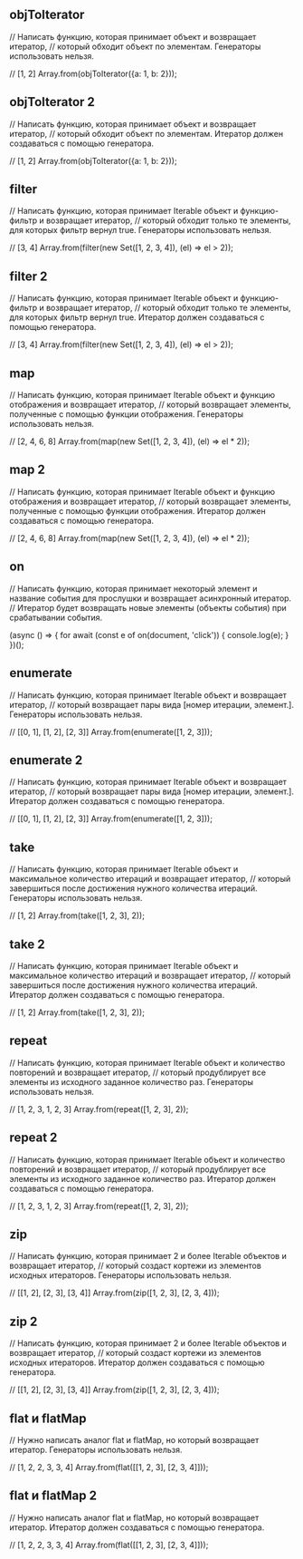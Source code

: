## objToIterator
// Написать функцию, которая принимает объект и возвращает итератор,
// который обходит объект по элементам. Генераторы использовать нельзя.

// [1, 2]
Array.from(objToIterator({a: 1, b: 2}));
## objToIterator 2
// Написать функцию, которая принимает объект и возвращает итератор,
// который обходит объект по элементам. Итератор должен создаваться с помощью генератора.

// [1, 2]
Array.from(objToIterator({a: 1, b: 2}));
## filter
// Написать функцию, которая принимает Iterable объект и функцию-фильтр и возвращает итератор,
// который обходит только те элементы, для которых фильтр вернул true. Генераторы использовать нельзя.

// [3, 4]
Array.from(filter(new Set([1, 2, 3, 4]), (el) => el > 2));
## filter 2
// Написать функцию, которая принимает Iterable объект и функцию-фильтр и возвращает итератор,
// который обходит только те элементы, для которых фильтр вернул true. Итератор должен создаваться с помощью генератора.

// [3, 4]
Array.from(filter(new Set([1, 2, 3, 4]), (el) => el > 2));

## map
// Написать функцию, которая принимает Iterable объект и функцию отображения и возвращает итератор,
// который возвращает элементы, полученные с помощью функции отображения. Генераторы использовать нельзя.

// [2, 4, 6, 8]
Array.from(map(new Set([1, 2, 3, 4]), (el) => el * 2));

## map 2
// Написать функцию, которая принимает Iterable объект и функцию отображения и возвращает итератор,
// который возвращает элементы, полученные с помощью функции отображения. Итератор должен создаваться с помощью генератора.

// [2, 4, 6, 8]
Array.from(map(new Set([1, 2, 3, 4]), (el) => el * 2));

## on
// Написать функцию, которая принимает некоторый элемент и название события для прослушки и возвращает асинхронный итератор.
// Итератор будет возвращать новые элементы (объекты события) при срабатывании события.

(async () => {
  for await (const e of on(document, 'click')) {
    console.log(e);
  }
})();

## enumerate
// Написать функцию, которая принимает Iterable объект и возвращает итератор,
// который возвращает пары вида [номер итерации, элемент.]. Генераторы использовать нельзя.

// [[0, 1], [1, 2], [2, 3]]
Array.from(enumerate([1, 2, 3]));

## enumerate 2
// Написать функцию, которая принимает Iterable объект и возвращает итератор,
// который возвращает пары вида [номер итерации, элемент.]. Итератор должен создаваться с помощью генератора.

// [[0, 1], [1, 2], [2, 3]]
Array.from(enumerate([1, 2, 3]));

## take
// Написать функцию, которая принимает Iterable объект и максимальное количество итераций и возвращает итератор,
// который завершиться после достижения нужного количества итераций. Генераторы использовать нельзя.


// [1, 2]
Array.from(take([1, 2, 3], 2));

## take 2
// Написать функцию, которая принимает Iterable объект и максимальное количество итераций и возвращает итератор,
// который завершиться после достижения нужного количества итераций. Итератор должен создаваться с помощью генератора.

// [1, 2]
Array.from(take([1, 2, 3], 2));

## repeat
// Написать функцию, которая принимает Iterable объект и количество повторений и возвращает итератор,
// который продублирует все элементы из исходного заданное количество раз. Генераторы использовать нельзя.

// [1, 2, 3, 1, 2, 3]
Array.from(repeat([1, 2, 3], 2));

## repeat 2
// Написать функцию, которая принимает Iterable объект и количество повторений и возвращает итератор,
// который продублирует все элементы из исходного заданное количество раз. Итератор должен создаваться с помощью генератора.

// [1, 2, 3, 1, 2, 3]
Array.from(repeat([1, 2, 3], 2));

## zip
// Написать функцию, которая принимает 2 и более Iterable объектов и возвращает итератор,
// который создаст кортежи из элементов исходных итераторов. Генераторы использовать нельзя.

// [[1, 2], [2, 3], [3, 4]]
Array.from(zip([1, 2, 3], [2, 3, 4]));

## zip 2
// Написать функцию, которая принимает 2 и более Iterable объектов и возвращает итератор,
// который создаст кортежи из элементов исходных итераторов. Итератор должен создаваться с помощью генератора.

// [[1, 2], [2, 3], [3, 4]]
Array.from(zip([1, 2, 3], [2, 3, 4]));

## flat и flatMap
// Нужно написать аналог flat и flatMap, но который возвращает итератор. Генераторы использовать нельзя.

// [1, 2, 2, 3, 3, 4]
Array.from(flat([[1, 2, 3], [2, 3, 4]]));

## flat и flatMap 2
// Нужно написать аналог flat и flatMap, но который возвращает итератор. Итератор должен создаваться с помощью генератора.

// [1, 2, 2, 3, 3, 4]
Array.from(flat([[1, 2, 3], [2, 3, 4]]));